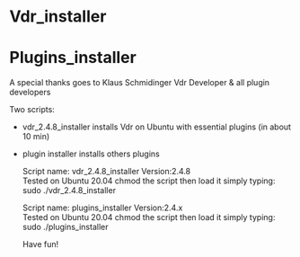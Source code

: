 # Vdr_installer
# Plugins_installer

A special thanks goes to Klaus Schmidinger Vdr Developer & all plugin developers

Two scripts: 
- vdr_2.4.8_installer installs Vdr on Ubuntu with essential plugins (in about 10 min)
- plugin installer installs others plugins 
    
    Script name: vdr_2.4.8_installer
    Version:2.4.8  
    Tested on Ubuntu 20.04
    chmod the script
    then load it simply typing: sudo ./vdr_2.4.8_installer
    
    Script name: plugins_installer
    Version:2.4.x  
    Tested on Ubuntu 20.04
    chmod the script
    then load it simply typing: sudo ./plugins_installer   
    
    Have fun!
